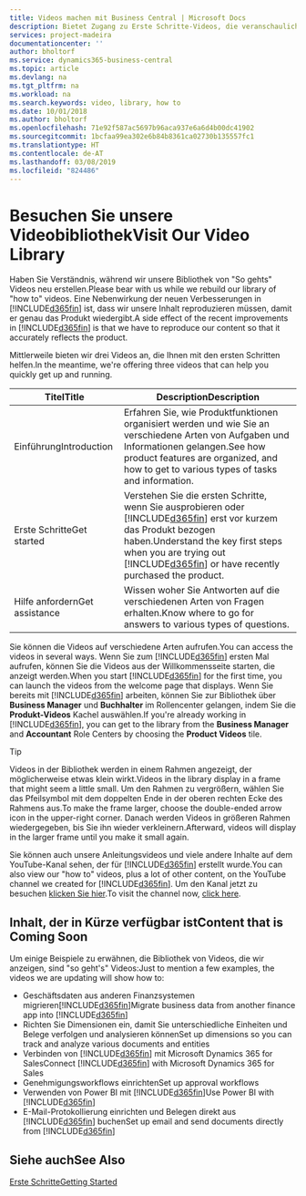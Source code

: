 ```yaml
---
title: Videos machen mit Business Central | Microsoft Docs
description: Bietet Zugang zu Erste Schritte-Videos, die veranschaulichen, wie häufige Aufgaben ausgeführt werden.
services: project-madeira
documentationcenter: ''
author: bholtorf
ms.service: dynamics365-business-central
ms.topic: article
ms.devlang: na
ms.tgt_pltfrm: na
ms.workload: na
ms.search.keywords: video, library, how to
ms.date: 10/01/2018
ms.author: bholtorf
ms.openlocfilehash: 71e92f587ac5697b96aca937e6a6d4b00dc41902
ms.sourcegitcommit: 1bcfaa99ea302e6b84b8361ca02730b135557fc1
ms.translationtype: HT
ms.contentlocale: de-AT
ms.lasthandoff: 03/08/2019
ms.locfileid: "824486"
---
```

# <a name="visit-our-video-library"></a><span data-ttu-id="4cd82-103">Besuchen Sie unsere Videobibliothek</span><span class="sxs-lookup"><span data-stu-id="4cd82-103">Visit Our Video Library</span></span>
<span data-ttu-id="4cd82-104">Haben Sie Verständnis, während wir unsere Bibliothek von "So gehts" Videos neu erstellen.</span><span class="sxs-lookup"><span data-stu-id="4cd82-104">Please bear with us while we rebuild our library of "how to" videos.</span></span> <span data-ttu-id="4cd82-105">Eine Nebenwirkung der neuen Verbesserungen in [!INCLUDE[d365fin](includes/d365fin_md.md)] ist, dass wir unsere Inhalt reproduzieren müssen, damit er genau das Produkt wiedergibt.</span><span class="sxs-lookup"><span data-stu-id="4cd82-105">A side effect of the recent improvements in [!INCLUDE[d365fin](includes/d365fin_md.md)] is that we have to reproduce our content so that it accurately reflects the product.</span></span> 

<span data-ttu-id="4cd82-106">Mittlerweile bieten wir drei Videos an, die Ihnen mit den ersten Schritten helfen.</span><span class="sxs-lookup"><span data-stu-id="4cd82-106">In the meantime, we're offering three videos that can help you quickly get up and running.</span></span>

|<span data-ttu-id="4cd82-107">Titel</span><span class="sxs-lookup"><span data-stu-id="4cd82-107">Title</span></span>|<span data-ttu-id="4cd82-108">Description</span><span class="sxs-lookup"><span data-stu-id="4cd82-108">Description</span></span>|
|----|----|
|<span data-ttu-id="4cd82-109">Einführung</span><span class="sxs-lookup"><span data-stu-id="4cd82-109">Introduction</span></span>|<span data-ttu-id="4cd82-110">Erfahren Sie, wie Produktfunktionen organisiert werden und wie Sie an verschiedene Arten von Aufgaben und Informationen gelangen.</span><span class="sxs-lookup"><span data-stu-id="4cd82-110">See how product features are organized, and how to get to various types of tasks and information.</span></span>|
|<span data-ttu-id="4cd82-111">Erste Schritte</span><span class="sxs-lookup"><span data-stu-id="4cd82-111">Get started</span></span>|<span data-ttu-id="4cd82-112">Verstehen Sie die ersten Schritte, wenn Sie ausprobieren oder [!INCLUDE[d365fin](includes/d365fin_md.md)] erst vor kurzem das Produkt bezogen haben.</span><span class="sxs-lookup"><span data-stu-id="4cd82-112">Understand the key first steps when you are trying out [!INCLUDE[d365fin](includes/d365fin_md.md)] or have recently purchased the product.</span></span> |
|<span data-ttu-id="4cd82-113">Hilfe anfordern</span><span class="sxs-lookup"><span data-stu-id="4cd82-113">Get assistance</span></span>|<span data-ttu-id="4cd82-114">Wissen woher Sie Antworten auf die verschiedenen Arten von Fragen erhalten.</span><span class="sxs-lookup"><span data-stu-id="4cd82-114">Know where to go for answers to various types of questions.</span></span>|

<span data-ttu-id="4cd82-115">Sie können die Videos auf verschiedene Arten aufrufen.</span><span class="sxs-lookup"><span data-stu-id="4cd82-115">You can access the videos in several ways.</span></span> <span data-ttu-id="4cd82-116">Wenn Sie zum [!INCLUDE[d365fin](includes/d365fin_md.md)] ersten Mal aufrufen, können Sie die Videos aus der Willkommensseite starten, die anzeigt werden.</span><span class="sxs-lookup"><span data-stu-id="4cd82-116">When you start [!INCLUDE[d365fin](includes/d365fin_md.md)] for the first time, you can launch the videos from the welcome page that displays.</span></span> <span data-ttu-id="4cd82-117">Wenn Sie bereits mit [!INCLUDE[d365fin](includes/d365fin_md.md)] arbeiten, können Sie zur Bibliothek über **Business Manager** und **Buchhalter** im Rollencenter gelangen, indem Sie die **Produkt-Videos** Kachel auswählen.</span><span class="sxs-lookup"><span data-stu-id="4cd82-117">If you're already working in [!INCLUDE[d365fin](includes/d365fin_md.md)], you can get to the library from the **Business Manager** and **Accountant** Role Centers by choosing the **Product Videos** tile.</span></span> 

> [!Tip]  
> <span data-ttu-id="4cd82-118">Videos in der Bibliothek werden in einem Rahmen angezeigt, der möglicherweise etwas klein wirkt.</span><span class="sxs-lookup"><span data-stu-id="4cd82-118">Videos in the library display in a frame that might seem a little small.</span></span> <span data-ttu-id="4cd82-119">Um den Rahmen zu vergrößern, wählen Sie das Pfeilsymbol mit dem doppelten Ende in der oberen rechten Ecke des Rahmens aus.</span><span class="sxs-lookup"><span data-stu-id="4cd82-119">To make the frame larger, choose the double-ended arrow icon in the upper-right corner.</span></span> <span data-ttu-id="4cd82-120">Danach werden Videos in größeren Rahmen wiedergegeben, bis Sie ihn wieder verkleinern.</span><span class="sxs-lookup"><span data-stu-id="4cd82-120">Afterward, videos will display in the larger frame until you make it small again.</span></span>

<span data-ttu-id="4cd82-121">Sie können auch unsere Anleitungsvideos und viele andere Inhalte auf dem YouTube-Kanal sehen, der für [!INCLUDE[d365fin](includes/d365fin_md.md)] erstellt wurde.</span><span class="sxs-lookup"><span data-stu-id="4cd82-121">You can also view our "how to" videos, plus a lot of other content, on the YouTube channel we created for [!INCLUDE[d365fin](includes/d365fin_md.md)].</span></span> <span data-ttu-id="4cd82-122">Um den Kanal jetzt zu besuchen [klicken Sie hier](https://go.microsoft.com/fwlink/?linkid=851533).</span><span class="sxs-lookup"><span data-stu-id="4cd82-122">To visit the channel now, [click here](https://go.microsoft.com/fwlink/?linkid=851533).</span></span>

## <a name="content-that-is-coming-soon"></a><span data-ttu-id="4cd82-123">Inhalt, der in Kürze verfügbar ist</span><span class="sxs-lookup"><span data-stu-id="4cd82-123">Content that is Coming Soon</span></span>
<span data-ttu-id="4cd82-124">Um einige Beispiele zu erwähnen, die Bibliothek von Videos, die wir anzeigen, sind "so geht's" Videos:</span><span class="sxs-lookup"><span data-stu-id="4cd82-124">Just to mention a few examples, the videos we are updating will show how to:</span></span>  

* <span data-ttu-id="4cd82-125">Geschäftsdaten aus anderen Finanzsystemen migrieren[!INCLUDE[d365fin](includes/d365fin_md.md)]</span><span class="sxs-lookup"><span data-stu-id="4cd82-125">Migrate business data from another finance app into [!INCLUDE[d365fin](includes/d365fin_md.md)]</span></span>  
* <span data-ttu-id="4cd82-126">Richten Sie Dimensionen ein, damit Sie unterschiedliche Einheiten und Belege verfolgen und analysieren können</span><span class="sxs-lookup"><span data-stu-id="4cd82-126">Set up dimensions so you can track and analyze various documents and entities</span></span>
* <span data-ttu-id="4cd82-127">Verbinden von [!INCLUDE[d365fin](includes/d365fin_md.md)] mit Microsoft Dynamics 365 for Sales</span><span class="sxs-lookup"><span data-stu-id="4cd82-127">Connect [!INCLUDE[d365fin](includes/d365fin_md.md)] with Microsoft Dynamics 365 for Sales</span></span>
* <span data-ttu-id="4cd82-128">Genehmigungsworkflows einrichten</span><span class="sxs-lookup"><span data-stu-id="4cd82-128">Set up approval workflows</span></span>  
* <span data-ttu-id="4cd82-129">Verwenden von Power BI mit [!INCLUDE[d365fin](includes/d365fin_md.md)]</span><span class="sxs-lookup"><span data-stu-id="4cd82-129">Use Power BI with [!INCLUDE[d365fin](includes/d365fin_md.md)]</span></span>  
* <span data-ttu-id="4cd82-130">E-Mail-Protokollierung einrichten und Belegen direkt aus [!INCLUDE[d365fin](includes/d365fin_md.md)] buchen</span><span class="sxs-lookup"><span data-stu-id="4cd82-130">Set up email and send documents directly from [!INCLUDE[d365fin](includes/d365fin_md.md)]</span></span>  

## <a name="see-also"></a><span data-ttu-id="4cd82-131">Siehe auch</span><span class="sxs-lookup"><span data-stu-id="4cd82-131">See Also</span></span>
[<span data-ttu-id="4cd82-132">Erste Schritte</span><span class="sxs-lookup"><span data-stu-id="4cd82-132">Getting Started</span></span>](product-get-started.md)
